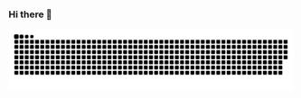 ### Hi there 👋

<picture>
  <source media="(prefers-color-scheme: dark)" srcset="https://raw.githubusercontent.com/jxqiu77/jxqiu77/output/github-contribution-grid-snake-dark.svg">
  <source media="(prefers-color-scheme: light)" srcset="https://raw.githubusercontent.com/jxqiu77/jxqiu77/output/github-contribution-grid-snake.svg">
  <img alt="github contribution grid snake animation" src="https://raw.githubusercontent.com/jxqiu77/jxqiu77/output/github-contribution-grid-snake.svg">
</picture>

<!--
**jxqiu77/jxqiu77** is a ✨ _special_ ✨ repository because its `README.md` (this file) appears on your GitHub profile.

Here are some ideas to get you started:

- 🔭 I’m currently working on ...
- 🌱 I’m currently learning ...
- 👯 I’m looking to collaborate on ...
- 🤔 I’m looking for help with ...
- 💬 Ask me about ...
- 📫 How to reach me: ...
- 😄 Pronouns: ...
- ⚡ Fun fact: ...
-->
